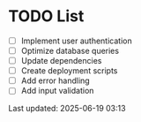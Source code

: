 # TODO List

- [ ] Implement user authentication
- [ ] Optimize database queries
- [ ] Update dependencies
- [ ] Create deployment scripts
- [ ] Add error handling
- [ ] Add input validation

Last updated: 2025-06-19 03:13
